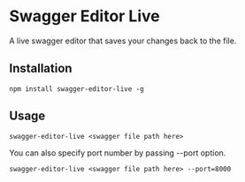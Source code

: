 # Swagger Editor Live

A live swagger editor that saves your changes back to the file.

## Installation

```
npm install swagger-editor-live -g
```

## Usage
```
swagger-editor-live <swagger file path here>
```

You can also specify port number by passing --port option.

``` 
swagger-editor-live <swagger file path here> --port=8000
```


